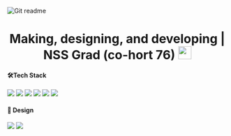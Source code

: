 ![Git readme](https://github.com/user-attachments/assets/3f986737-36dc-403e-ae2c-06d17c6507cd)



<h1 align="center">Making, designing, and developing | NSS Grad (co-hort 76) <img src="https://ik.imagekit.io/b0xq0alh4/touch_grass_PC_no_screen.gif?updatedAt=1756347974207" width=30px height=30px></h1>

<h4 align="left">🛠Tech Stack</h4>
<p>
<img src="https://img.shields.io/badge/Python-FFD43B?style=for-the-badge&logo=python&logoColor=blue" />
<img src="https://img.shields.io/badge/Django-092E20?style=for-the-badge&logo=django&logoColor=green" />
<img src="https://img.shields.io/badge/JavaScript-323330?style=for-the-badge&logo=javascript&logoColor=F7DF1E" />
<img src="https://img.shields.io/badge/next%20js-000000?style=for-the-badge&logo=nextdotjs&logoColor=white" />
<img src="https://img.shields.io/badge/React-20232A?style=for-the-badge&logo=react&logoColor=61DAFB" />

<img src="https://img.shields.io/badge/HTML5-E34F26?style=for-the-badge&logo=html5&logoColor=white" />
</p>

<h4 align="left">🎨 Design</h4>
<p>
<img src="https://img.shields.io/badge/Adobe%20Illustrator-FF9A00?style=for-the-badge&logo=adobe%20illustrator&logoColor=white" />
<img src="https://img.shields.io/badge/Adobe%20Photoshop-31A8FF?style=for-the-badge&logo=Adobe%20Photoshop&logoColor=black" />
</p>

